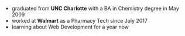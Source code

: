 * graduated from **UNC Charlotte** with a BA in Chemistry degree in May 2009
* worked at __Walmart__ as a Pharmacy Tech since July 2017
* learning about Web Development for a year now